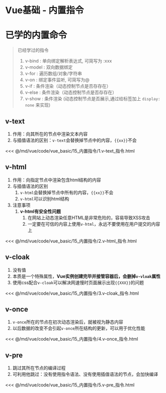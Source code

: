 # Vue基础 - 内置指令

# 已学的内置命令

>已经学过的指令
>
>1. v-bind   : 单向绑定解析表达式, 可简写为 :xxx
>2. v-model  : 双向数据绑定
>3. v-for    : 遍历数组/对象/字符串
>4. v-on     : 绑定事件监听, 可简写为@
>5. v-if     : 条件渲染（动态控制节点是否存存在）
>6. v-else   : 条件渲染（动态控制节点是否存存在）
>7. v-show   : 条件渲染 (动态控制节点是否展示,通过给标签加上 `display: none` 来实现)

## v-text

1. 作用：向其所在的节点中渲染文本内容
2. 与插值语法的区别：`v-text`会替换掉节点中的内容，`{{xx}}`不会

<<< @/md/vue/code/vue_basic/15_内置指令/1.v-text_指令.html

## v-html

1. 作用：向指定节点中渲染包含html结构的内容
2. 与插值语法的区别
   1. `v-html`会替换掉节点中所有的内容，`{{xx}}`不会
   2. `v-html`可以识别html结构
3. 注意事项
   1. **v-html有安全性问题**
      1. 在网站上动态渲染任意HTML是非常危险的，容易导致XSS攻击
      2. 一定要在可信的内容上使用`v-html`，永远不要使用在用户提交的内容上

<<< @/md/vue/code/vue_basic/15_内置指令/2.v-html_指令.html

## v-cloak

1. 没有值
2. 本质是一个特殊属性，**Vue实例创建完毕并接管容器后，会删掉`v-vloak`属性**
3. 使用css配合`v-cloak`可以解决网速慢时页面展示出现`{{XXX}}`的问题

<<< @/md/vue/code/vue_basic/15_内置指令/3.v-cloak_指令.html

## v-once

1. `v-once`所在的节点在初次动态渲染后，就被视为静态内容
2. 以后数据的改变不会引起`v-once`所在结构的更新，可以用于优化性能

<<< @/md/vue/code/vue_basic/15_内置指令/4.v-once_指令.html

## v-pre

1. 跳过其所在节点的编译过程
2. 可利用他跳过：没有使用指令语法、没有使用插值语法的节点，会加快编译

<<< @/md/vue/code/vue_basic/15_内置指令/5.v-pre_指令.html